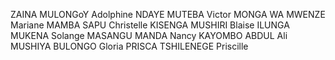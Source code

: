ZAINA MULONGoY Adolphine
NDAYE MUTEBA Victor
MONGA WA MWENZE Mariane
MAMBA SAPU Christelle
KISENGA MUSHIRI Blaise
ILUNGA MUKENA Solange
MASANGU MANDA Nancy
KAYOMBO ABDUL Ali
MUSHIYA BULONGO Gloria
PRISCA TSHILENEGE Priscille